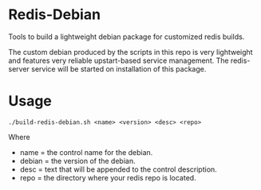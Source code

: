 Redis-Debian
============

Tools to build a lightweight debian package for customized redis builds.

The custom debian produced by the scripts in this repo is very lightweight and features very reliable upstart-based service management. The redis-server service will be started on installation of this package.

Usage
=====

    ./build-redis-debian.sh <name> <version> <desc> <repo>

Where

* name = the control name for the debian.
* debian = the version of the debian.
* desc = text that will be appended to the control description.
* repo = the directory where your redis repo is located.
